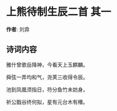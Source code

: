 # 上熊待制生辰二首  其一

**作者**: 刘弇

## 诗词内容

雅什曾歌岳降神，今看天上玉麒麟。

舜弦一弄均和气，尧荚三收得令辰。

池到凤凰须指日，符分鱼竹未妨身。

祈公戬谷终何拟，星有元台木有椿。

